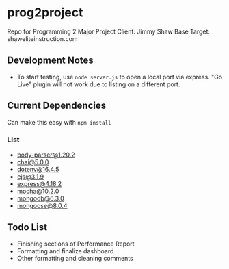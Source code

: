 # prog2project
Repo for Programming 2 Major Project
Client: Jimmy Shaw
Base Target: shaweliteinstruction.com

## Development Notes

- To start testing, use `node server.js` to open a local port via express. "Go Live" plugin will not work due to listing on a different port.

## Current Dependencies 
Can make this easy with `npm install`
### List
- body-parser@1.20.2
- chai@5.0.0
- dotenv@16.4.5
- ejs@3.1.9
- express@4.18.2
- mocha@10.2.0
- mongodb@6.3.0
- mongoose@8.0.4

## Todo List

- Finishing sections of Performance Report
- Formatting and finalize dashboard
- Other formatting and cleaning comments
